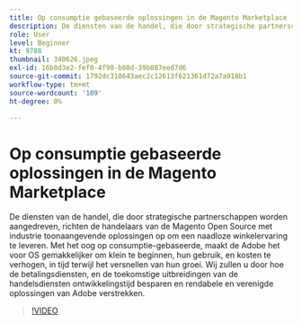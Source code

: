 ```yaml
---
title: Op consumptie gebaseerde oplossingen in de Magento Marketplace
description: De diensten van de handel, die door strategische partnerschappen worden aangedreven, richten de handelaars van de Magento Open Source met industrie toonaangevende oplossingen om een naadloze verkoopervaring te leveren... (De beschrijvingen zouden tussen 60 en 160 karakters moeten zijn)
role: User
level: Beginner
kt: 9788
thumbnail: 340626.jpeg
exl-id: 16b8d3e2-fef0-4f90-b08d-39b087eed7d6
source-git-commit: 1792dc318643aec2c12613f621361d72a7a918b1
workflow-type: tm+mt
source-wordcount: '109'
ht-degree: 0%

---
```


# Op consumptie gebaseerde oplossingen in de Magento Marketplace

De diensten van de handel, die door strategische partnerschappen worden aangedreven, richten de handelaars van de Magento Open Source met industrie toonaangevende oplossingen op om een naadloze winkelervaring te leveren. Met het oog op consumptie-gebaseerde, maakt de Adobe het voor OS gemakkelijker om klein te beginnen, hun gebruik, en kosten te verhogen, in tijd terwijl het versnellen van hun groei. Wij zullen u door hoe de betalingsdiensten, en de toekomstige uitbreidingen van de handelsdiensten ontwikkelingstijd besparen en rendabele en verenigde oplossingen van Adobe verstrekken.

>[!VIDEO](https://video.tv.adobe.com/v/340626/?quality=12&learn=on)
